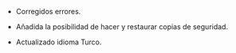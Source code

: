 * Corregidos errores.

* Añadida la posibilidad de hacer y restaurar copias de seguridad.

* Actualizado idioma Turco.
